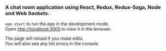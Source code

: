 ### A chat room application using React, Redux, Redux-Saga, Node and Web Sockets.

`npm start` to run the app in the development mode.<br>
Open [http://localhost:3000](http://localhost:3000) to view it in the browser.

The page will reload if you make edits.<br>
You will also see any lint errors in the console.
